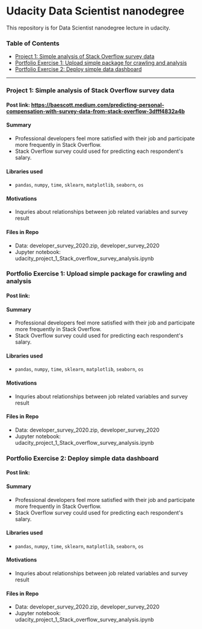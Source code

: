 # Udacity Data Scientist nanodegree

This repository is for Data Scientist nanodegree lecture in udacity.

### Table of Contents

- [Project 1: Simple analysis of Stack Overflow survey data](#project_1)
- [Portfolio Exercise 1: Upload simple package for crawling and analysis](#port_exercise_1)
- [Portfolio Exercise 2: Deploy simple data dashboard](#port_exercise_2)

---

### Project 1: Simple analysis of Stack Overflow survey data
#### Post link: https://baescott.medium.com/predicting-personal-compensation-with-survey-data-from-stack-overflow-3dfff4832a4b
#### Summary
  - Professional developers feel more satisfied with their job and participate more frequently in Stack Overflow.
  - Stack Overflow survey could used for predicting each respondent's salary.
#### Libraries used
  - `pandas`, `numpy`, `time`, `sklearn`, `matplotlib`, `seaborn`, `os`
#### Motivations
  - Inquries about relationships between job related variables and survey result
#### Files in Repo
  - Data: developer_survey_2020.zip, developer_survey_2020
  - Jupyter notebook: udacity_project_1_Stack_overflow_survey_analysis.ipynb


### Portfolio Exercise 1: Upload simple package for crawling and analysis
#### Post link: 
#### Summary
  - Professional developers feel more satisfied with their job and participate more frequently in Stack Overflow.
  - Stack Overflow survey could used for predicting each respondent's salary.
#### Libraries used
  - `pandas`, `numpy`, `time`, `sklearn`, `matplotlib`, `seaborn`, `os`
#### Motivations
  - Inquries about relationships between job related variables and survey result
#### Files in Repo
  - Data: developer_survey_2020.zip, developer_survey_2020
  - Jupyter notebook: udacity_project_1_Stack_overflow_survey_analysis.ipynb


### Portfolio Exercise 2: Deploy simple data dashboard
#### Post link: 
#### Summary
  - Professional developers feel more satisfied with their job and participate more frequently in Stack Overflow.
  - Stack Overflow survey could used for predicting each respondent's salary.
#### Libraries used
  - `pandas`, `numpy`, `time`, `sklearn`, `matplotlib`, `seaborn`, `os`
#### Motivations
  - Inquries about relationships between job related variables and survey result
#### Files in Repo
  - Data: developer_survey_2020.zip, developer_survey_2020
  - Jupyter notebook: udacity_project_1_Stack_overflow_survey_analysis.ipynb
